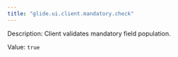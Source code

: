 ```yaml
---
title: "glide.ui.client.mandatory.check"
---
```


Description: Client validates mandatory field population.

Value: `true`